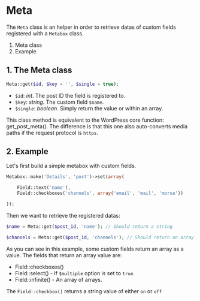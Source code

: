 Meta
====

The `Meta` class is an helper in order to retrieve datas of custom fields registered with a `Metabox` class.

1. Meta class
2. Example

## 1. The Meta class

```php
Meta::get($id, $key = '', $single = true);
```

* `$id`: _int_. The post ID the field is registered to.
* `$key`: _string_. The custom field `$name`.
* `$single`: _boolean_. Simply return the value or within an array.

This class method is equivalent to the WordPress core function: get_post_meta(). The difference is that this one also auto-converts media paths if the request protocol is `https`.

## 2. Example

Let's first build a simple metabox with custom fields.

```php
Metabox::make('Details', 'post')->set(array(

	Field::text('name'),
	Field::checkboxes('channels', array('email', 'mail', 'morse'))

));
```

Then we want to retrieve the registered datas:
```php
$name = Meta::get($post_id, 'name'); // Should return a string

$channels = Meta::get($post_id, 'channels'); // Should return an array of one or more values

```

As you can see in this example, some custom fields return an array as a value. The fields that return an array value are:

* Field::checkboxes()
* Field::select() - If `$multiple` option is set to `true`.
* Field::infinite() - An array of arrays.

The `Field::checkbox()` returns a string value of either `on` or `off`